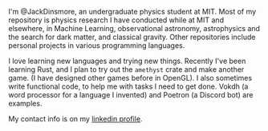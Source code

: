 <!---
JackDinsmore/JackDinsmore is a ✨ special ✨ repository because its `README.md` (this file) appears on your GitHub profile.
You can click the Preview link to take a look at your changes.
--->
I'm @JackDinsmore, an undergraduate physics student at MIT. Most of my repository is physics research I have conducted while at MIT and elsewhere, in Machine Learning, observational astronomy, astrophysics and the search for dark matter, and classical gravity. Other repositories include personal projects in various programming languages.

I love learning new languages and trying new things. Recently I've been learning Rust, and I plan to try out the `amethyst` crate and make another game. (I have designed other games before in OpenGL). I also sometimes write functional code, to help me with tasks I need to get done. Vokdh (a word processor for a language I invented) and Poetron (a Discord bot) are examples.

My contact info is on my [linkedin profile](https://www.linkedin.com/in/jack-dinsmore-369767214?lipi=urn%3Ali%3Apage%3Ad_flagship3_profile_view_base_contact_details%3BlN0fdHS0SVq8867NLwC56w%3D%3D).
